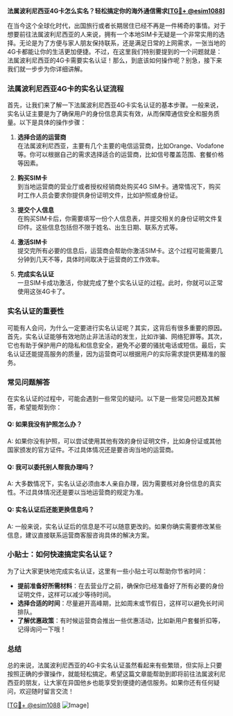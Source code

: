**法属波利尼西亚4G卡怎么实名？轻松搞定你的海外通信需求[[TG💪+ @esim1088](https://t.me/s/esim1088)]**

在当今这个全球化时代，出国旅行或者长期居住已经不再是一件稀奇的事情。对于想要前往法属波利尼西亚的人来说，拥有一个本地SIM卡无疑是一个非常实用的选择。无论是为了方便与家人朋友保持联系，还是满足日常的上网需求，一张当地的4G卡都能让你的生活更加便捷。不过，在这里我们特别要提到的一个问题就是：法属波利尼西亚的4G卡需要实名认证！那么，到底该如何操作呢？别急，接下来我们就一步步为你详细讲解。

### 法属波利尼西亚4G卡的实名认证流程

首先，让我们来了解一下法属波利尼西亚4G卡实名认证的基本步骤。一般来说，实名认证主要是为了确保用户的身份信息真实有效，从而保障通信安全和服务质量。以下是具体的操作步骤：

1. **选择合适的运营商**  
   在法属波利尼西亚，主要有几个主要的电信运营商，比如Orange、Vodafone等。你可以根据自己的需求选择适合的运营商，比如信号覆盖范围、套餐价格等因素。

2. **购买SIM卡**  
   到当地运营商的营业厅或者授权经销商处购买4G SIM卡。通常情况下，购买时工作人员会要求你提供身份证明文件，比如护照或身份证。

3. **提交个人信息**  
   在购买SIM卡后，你需要填写一份个人信息表，并提交相关的身份证明文件复印件。这些信息包括但不限于姓名、出生日期、联系方式等。

4. **激活SIM卡**  
   提交完所有必要的信息后，运营商会帮助你激活SIM卡。这个过程可能需要几分钟到几天不等，具体时间取决于运营商的工作效率。

5. **完成实名认证**  
   一旦SIM卡成功激活，你就完成了整个实名认证的过程。此时，你就可以正常使用这张4G卡了。

### 实名认证的重要性

可能有人会问，为什么一定要进行实名认证呢？其实，这背后有很多重要的原因。首先，实名认证能够有效地防止非法活动的发生，比如诈骗、网络犯罪等。其次，它也有助于保护用户的隐私和信息安全，避免不必要的骚扰电话或短信。最后，实名认证还能提高服务的质量，因为运营商可以根据用户的实际需求提供更精准的服务。

### 常见问题解答

在实名认证的过程中，可能会遇到一些常见的疑问。以下是一些常见问题及其解答，希望能帮到你：

#### Q: 如果我没有护照怎么办？
A: 如果你没有护照，可以尝试使用其他有效的身份证明文件，比如身份证或其他国家颁发的官方证件。不过具体情况还是要咨询当地的运营商。

#### Q: 我可以委托别人帮我办理吗？
A: 大多数情况下，实名认证必须由本人亲自办理，因为需要核对身份信息的真实性。不过具体情况还是要以当地运营商的规定为准。

#### Q: 实名认证后还能更换信息吗？
A: 一般来说，实名认证后的信息是不可以随意更改的。如果你确实需要修改某些信息，建议直接联系运营商客服咨询具体的解决方案。

### 小贴士：如何快速搞定实名认证？

为了让大家更快地完成实名认证，这里有一些小贴士可以帮助你节省时间：

- **提前准备好所需材料**：在去营业厅之前，确保你已经准备好了所有必要的身份证明文件，这样可以减少等待时间。
- **选择合适的时间**：尽量避开高峰期，比如周末或节假日，这样可以避免长时间排队。
- **了解优惠政策**：有时候运营商会推出一些优惠活动，比如新用户套餐折扣等，记得询问一下哦！

### 总结

总的来说，法属波利尼西亚的4G卡实名认证虽然看起来有些繁琐，但实际上只要按照正确的步骤操作，就能轻松搞定。希望这篇文章能帮助到即将前往法属波利尼西亚的朋友，让大家在异国他乡也能享受到便捷的通信服务。如果你还有任何疑问，欢迎随时留言交流！

[[TG💪+ @esim1088](https://t.me/s/esim1088) ![Image](https://i.postimg.cc/4NQfJmqS/Snipaste-2025-05-13-00-14-12.png)]